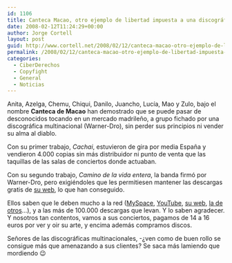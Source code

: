 ```yaml
---
id: 1106
title: Canteca Macao, otro ejemplo de libertad impuesta a una discográfica
date: 2008-02-12T11:24:29+00:00
author: Jorge Cortell
layout: post
guid: http://www.cortell.net/2008/02/12/canteca-macao-otro-ejemplo-de-libertad-impuesta-a-una-discografica/
permalink: /2008/02/12/canteca-macao-otro-ejemplo-de-libertad-impuesta-a-una-discografica/
categories:
  - CiberDerechos
  - Copyfight
  - General
  - Noticias
---
```

Anita, Azelga, Chemu, Chiqui, Danilo, Juancho, Lucí­a, Mao y Zulo, bajo el nombre **Canteca de Macao** han demostrado que se puede pasar de desconocidos tocando en un mercado madrileño, a grupo fichado por una discográfica multinacional (Warner-Dro), sin perder sus principios ni vender su alma al diablo.

Con su primer trabajo, _Cachai_, estuvieron de gira por media España y vendieron 4.000 copias sin más distribuidor ni punto de venta que las taquillas de las salas de conciertos donde actuaban.

Con su segundo trabajo, _Camino de la vida entera_, la banda firmó por Warner-Dro, pero exigiéndoles que les permitiesen mantener las descargas gratis de <a target="_blank" title="Web oficial de Canteca" href="http://www.cantecademacao.org/">su web</a>, lo que han conseguido.

Ellos saben que le deben mucho a la red (<a target="_blank" title="Canteca en MySpace" href="http://www.myspace.com/cantecademacao">MySpace</a>, <a target="_blank" title="Canteca en YouTube" href="http://www.youtube.com/watch?v=rc9URKOjV3A">YouTube</a>, <a target="_blank" title="Web oficial de Canteca" href="http://www.cantecademacao.org/">su web</a>, <a target="_blank" title="Canteca en La Mundial" href="http://www.lamundial.net/home.php?pg=bytheface&band=canteca">la de otros</a>&#8230;), y a las más de 100.000 descargas que levan. Y lo saben agradecer. Y nosotros tan contentos, vamos a sus conciertos, pagamos de 14 a 16 euros por ver y oir su arte, y encima además compramos discos.

Señores de las discográficas multinacionales, -¿ven como de buen rollo se consigue más que amenazando a sus clientes? Se saca más lamiendo que mordiendo 😉